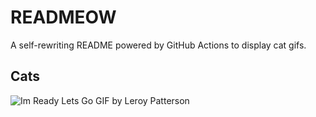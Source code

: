 # READMEOW

A self-rewriting README powered by GitHub Actions to display cat gifs.

## Cats

![Im Ready Lets Go GIF by Leroy Patterson](https://media1.giphy.com/media/CjmvTCZf2U3p09Cn0h/200.gif?cid=9acd02dakioj2txz2swuxn857tm956u2q6d50wwb98b1ye2t&ep=v1_gifs_search&rid=200.gif&ct=g)
